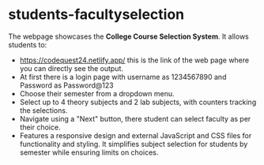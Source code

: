 # students-facultyselection
The webpage showcases the **College Course Selection System**. It allows students to:
- https://codequest24.netlify.app/ this is the link of the web page where you can directly see the output.
- At first there is a login page with username as 1234567890 and Password as Password@123 
- Choose their semester from a dropdown menu.
- Select up to 4 theory subjects and 2 lab subjects, with counters tracking the selections.
- Navigate using a "Next" button, there student can select faculty as per their choice.
- Features a responsive design and external JavaScript and CSS files for functionality and styling.
It simplifies subject selection for students by semester while ensuring limits on choices.
